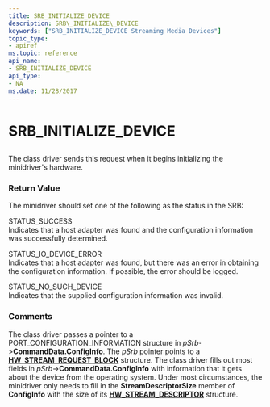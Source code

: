 ```yaml
---
title: SRB_INITIALIZE_DEVICE
description: SRB\_INITIALIZE\_DEVICE
keywords: ["SRB_INITIALIZE_DEVICE Streaming Media Devices"]
topic_type:
- apiref
ms.topic: reference
api_name:
- SRB_INITIALIZE_DEVICE
api_type:
- NA
ms.date: 11/28/2017
---
```


# SRB\_INITIALIZE\_DEVICE


## <span id="ddk_srb_initialize_device_ks"></span><span id="DDK_SRB_INITIALIZE_DEVICE_KS"></span>


The class driver sends this request when it begins initializing the minidriver's hardware.

### <span id="return_value"></span><span id="RETURN_VALUE"></span>Return Value

The minidriver should set one of the following as the status in the SRB:

<span id="STATUS_SUCCESS"></span><span id="status_success"></span>STATUS\_SUCCESS  
Indicates that a host adapter was found and the configuration information was successfully determined.

<span id="STATUS_IO_DEVICE_ERROR"></span><span id="status_io_device_error"></span>STATUS\_IO\_DEVICE\_ERROR  
Indicates that a host adapter was found, but there was an error in obtaining the configuration information. If possible, the error should be logged.

<span id="STATUS_NO_SUCH_DEVICE"></span><span id="status_no_such_device"></span>STATUS\_NO\_SUCH\_DEVICE  
Indicates that the supplied configuration information was invalid.

### Comments

The class driver passes a pointer to a PORT\_CONFIGURATION\_INFORMATION structure in *pSrb*-&gt;**CommandData.ConfigInfo**. The *pSrb* pointer points to a [**HW\_STREAM\_REQUEST\_BLOCK**](/windows-hardware/drivers/ddi/strmini/ns-strmini-_hw_stream_request_block) structure. The class driver fills out most fields in *pSrb*-&gt;**CommandData.ConfigInfo** with information that it gets about the device from the operating system. Under most circumstances, the minidriver only needs to fill in the **StreamDescriptorSize** member of **ConfigInfo** with the size of its [**HW\_STREAM\_DESCRIPTOR**](/windows-hardware/drivers/ddi/strmini/ns-strmini-_hw_stream_descriptor) structure.

 

